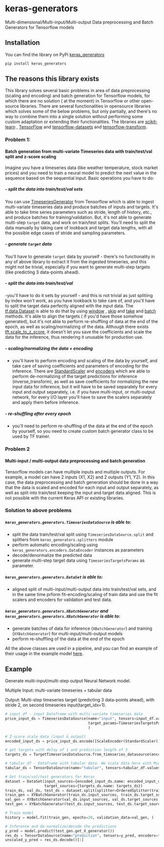 # keras-generators

Multi-dimensional/Multi-input/Multi-output Data preprocessing and Batch Generators for Tensorflow models

## Installation

You can find the library on PyPi [keras_generators](https://pypi.org/project/keras-generators/)

```bash
pip install keras_generators
```

## The reasons this library exists

This library solves several basic problems in area of data preprocessing (scaling and encoding) and batch generation for
Tensorflow models, for which there are no solution ( at the moment) in Tensorflow or other open-source libraries. There
are several functionalities in opensource libraries which solves some of the below problems, but only partially, and
there's no way to combine them into a single solution without performing some custom adaptation or extending their
functionalities. The libraries are [scikit-learn](https://scikit-learn.org/stable/)
, [TensorFlow](https://www.tensorflow.org/) and [tensorflow-datasets](https://pypi.org/project/tensorflow-datasets/)
and [tensorflow-transform](https://www.tensorflow.org/tfx/transform/get_started).

### Problem 1:

#### Batch generation from multi-variate Timeseries data with train/test/val split and z-score scaling

Imagine you have a timeseries data (like weather temperature, stock market prices) and you need to train a neural model
to predict the next value in the sequence based on the sequential input.
Basic operations you have to do:

##### - split the data into train/test/val sets

You can
use [TimeseriesGenerator](https://www.tensorflow.org/api_docs/python/tf/keras/preprocessing/sequence/TimeseriesGenerator)
from Tensorflow which is able to ingest multi-variate timeseries data and produce batches of inputs and targets. It's
able to take time series parameters such as stride, length of history, etc., and produce batches for
training/validation. But, it's not able to generate multi-step `target` data, and work on train/test splits. You'll need
to split the data manually by taking care of lookback and target data lengths, with all the possible edge cases of
stride and sampling parameters.

##### - generate `target` data

You'll have to generate `target` data by yourself - there's no functionality in any of above library to extract it from
the ingested timeseries, and this might not be trivial, especially if you want to generate multi-step targets (like
predicting 3 data-points ahead).

##### - split the data into train/test/val

-you'll have to do it sets by yourself - and this is not trivial as just splitiing by index won't work, as you have
lookback to take care of, and you'll have to split the target data perfectly aligned with the input data.
The [tf.data.Dataset](https://www.tensorflow.org/api_docs/python/tf/data/Dataset) is able to do that by
using [window](https://www.tensorflow.org/api_docs/python/tf/data/Dataset#window)
, [skip](https://www.tensorflow.org/api_docs/python/tf/data/Dataset#skip)
and [take](https://www.tensorflow.org/api_docs/python/tf/data/Dataset#take)
and [batch](https://www.tensorflow.org/api_docs/python/tf/data/Dataset#batch) methods. It's able to align the targets (
if you'd have those somehow generated), but it's not able to perform re-shuffling of data at the end of the epoch, as
well as scaling/normalizing of the data. Although there
exists [tft.scale_to_z_score](https://www.tensorflow.org/tfx/transform/api_docs/python/tft/scale_to_z_score), it doesn't
let you save the coefficients and scale the data for the inference, thus rendering it unusable for production use.

##### - scaling/normalizing the data + encoding

- you'll have to perform encoding and scaling of the data by yourself, and take care of saving coefficients and
  parameters of encoding for the inference. There
  are [StandardScaler](https://scikit-learn.org/stable/modules/generated/sklearn.preprocessing.StandardScaler.html)
  and [encoders](https://scikit-learn.org/stable/modules/generated/sklearn.preprocessing.OneHotEncoder.html#sklearn.preprocessing.OneHotEncoder.inverse_transform)
  which are able to perform de-normalizing of the target predictions for inference (inverse_transform), as well as save
  coefficients for normalizing the new input data for inference, but it will have to be saved separately for every input
  and output separately, i.e. if you have multi-input, or multi-output network, for every I/O layer you'll have to save
  the scalers separately and apply them before inference.

##### - re-shuffling after every epoch

- you'll need to perform re-shuffling of the data at the end of the epoch by yourself, so you need to create custom
  batch generator class to be used by TF trainer.

### Problem 2

#### Multi-input / multi-output data preprocessing and batch generation

Tensorflow models can have multiple inputs and multiple outputs. For example, a model can have 2 inputs (X1, X2) and 2
outputs (Y1, Y2). In this case, the data preprocessing and batch generation should be done in a way that the data is
scaled and encoded for each input and output separately, as well as split into train/test keeping the input and target
data aligned. This is not possible with the current Keras API or existing libraries.

### Solution to above problems

##### `keras_generators.generators.TimeseriesDataSource` is able to:

- split the data train/test/val split using `TimeseriesDataSource.split` and splitters from `keras_generators.splitters`
  module
- perform automatic encoding/scaling using `keras_generators.encoders.DataEncoder` instances as parameters
- decode/denormalize the predicted data
- generate multi-step target data using `TimeseriesTargetsParams` as parameter.

##### `keras_generators.generators.DataSet` is able to:

- aligned split of multi-input/multi-output data into train/test/val sets, and in the same time prform
  fit-encoding/scaling of train data and use the fit scalers and encoders for validation and test data.

##### `keras_generators.generators.XBatchGenerator` and `keras_generators.generators.XBatchGenerator` is able to:

- generate batches of data for inference (`XBatchGenerator`) and training (`XYBatchGenerator`) for
  multi-input/multi-output models
- perform re-shuffling of the data at the end of the epoch

All the above classes are used in a pipeline, and you can find an example of their usage in the example
model [here](https://github.com/asuiu/keras-generators/blob/master/examples/predict_stock_price.py#L111).

## Example

Generate multi-input/multi-step output Neural Network model.

Multiple Input: multi-variate timeseries + tabular data

Output: Multi-step timeseries target (predicting 3 data-points ahead), with stride 2, on second timeseries input(target_idx=1).

```python
# input_df - input Dataframe with multi-variate timeseries data
price_input_ds = TimeseriesDataSource(name="input", tensors=input_df.values, length=60,
                                      target_params=TimeseriesTargetsParams(delay=0, pred_len=3, stride=2, target_idx=1)
                                      )

# Z-score scale data (input & output)
encoded_input_ds = price_input_ds.encode([ScaleEncoder(StandardScaler())])

# get targets with delay of 1 and prediction length of 3
targets_ds = TargetTimeseriesDataSource.from_timeseries_datasource(encoded_input_ds, name="target")

# tabular_df - Dataframe with tabular data. We scale data here with MinMax scaler
tabular_ds = TensorDataSource(name="tabular", tensors=tabular_df.values).encode([ScaleEncoder(MinMaxScaler())])

# Get train/val/test generators for Keras
dataset = DataSet(input_sources={encoded_input_ds.name: encoded_input_ds, "tabular": tabular_ds},
                  target_sources={targets_ds.name: targets_ds})
train_ds, val_ds, test_ds = dataset.split(splitter=OrderedSplitter(train=0.6, val=0.2))
train_gen = XYBatchGenerator(train_ds.input_sources, train_ds.target_sources, batch_size=32)
val_gen = XYBatchGenerator(val_ds.input_sources, val_ds.target_sources, batch_size=1024)
test_gen = XYBatchGenerator(test_ds.input_sources, test_ds.target_sources, batch_size=1024)

# Train model
history = model.fit(train_gen, epochs=20, validation_data=val_gen, )

# Inference and de-normalize/decode the predictions
y_pred = model.predict(test_gen.get_X_generator())
res_ds = TensorDataSource(name="prediction", tensors=y_pred, encoders=targets_ds.get_encoders())
unscaled_y_pred = res_ds.decode()[:]
```